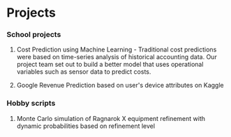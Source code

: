 # Projects
### School projects
 
1. Cost Prediction using Machine Learning - Traditional cost predictions were based on time-series analysis of historical accounting data. Our project team set out to build a better model that uses operational variables such as sensor data to predict costs.

2. Google Revenue Prediction based on user's device attributes on Kaggle


### Hobby scripts

1. Monte Carlo simulation of Ragnarok X equipment refinement with dynamic probabilities based on refinement level
